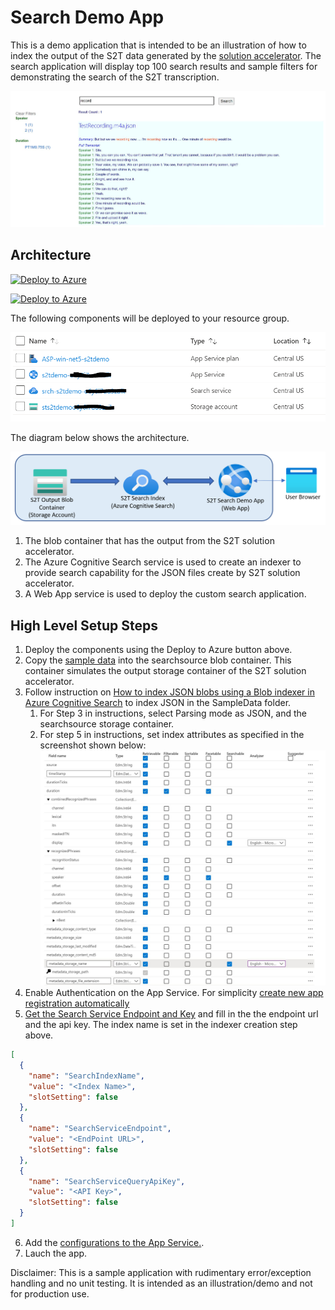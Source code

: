 # Search Demo App

This is a demo application that is intended to be an illustration of how to index the output of the S2T data generated by the [solution accelerator](https://github.com/Azure-Samples/cognitive-services-speech-sdk/blob/master/samples/batch/batch-ingestion-client/Setup/guide.md). The search application will display top 100 search results and sample filters for demonstrating the search of the S2T transcription.

![Result Display](/images/result.JPG)

## Architecture
[![Deploy to Azure](https://aka.ms/deploytoazurebutton)](https://portal.azure.com/#create/Microsoft.Template/uri/templates/azuredeploy.json)


[![Deploy to Azure](https://aka.ms/deploytoazurebutton)](https://portal.azure.com/#create/Microsoft.Template/uri/https%3A%2F%2Fraw.githubusercontent.com%2Ffsaleemm%2Fsearchdemoapp%2Ffeature%2Ftemplates%2Ftemplates%2Fazuredeploy.json)

The following components will be deployed to your resource group.

![Components Deployed](/images/comp.PNG)

The diagram below shows the architecture.

![Architecture](/images/arch.PNG)

1. The blob container that has the output from the S2T solution accelerator.
1. The Azure Cognitive Search service is used to create an indexer to provide search capability for the JSON files create by S2T solution accelerator. 
1. A Web App service is used to deploy the custom search application.

## High Level Setup Steps

1. Deploy the components using the Deploy to Azure button above.
1. Copy the [sample data](/searchqueryapp/SampleData) into the searchsource blob container. This container simulates the output storage container of the S2T solution accelerator.
1. Follow instruction on [How to index JSON blobs using a Blob indexer in Azure Cognitive Search](https://docs.microsoft.com/en-us/azure/search/search-howto-index-json-blobs#:~:text=Parsing%20modes%20%20%20%20parsingMode%20%20,mode%20if%20your%20blobs%20consist%20o%20..., "") to index JSON in the SampleData folder.
    1. For Step 3 in instructions, select Parsing mode as JSON, and the searchsource storage container.
    2. For step 5 in instructions, set index attributes as specified in the screenshot shown below:
    ![Index Definition](/images/indexdefinition.JPG)
1. Enable Authentication on the App Service. For simplicity [create new app registration automatically](https://docs.microsoft.com/en-us/azure/app-service/configure-authentication-provider-aad#-create-a-new-app-registration-automatically)
1. [Get the Search Service Endpoint and Key](https://docs.microsoft.com/en-us/azure/search/search-semi-structured-data#get-a-key-and-url) and fill in the the endpoint url and the api key. The index name is set in the indexer creation step above.

  ```json
  [
    {
      "name": "SearchIndexName",
      "value": "<Index Name>",
      "slotSetting": false
    },
    {
      "name": "SearchServiceEndpoint",
      "value": "<EndPoint URL>",
      "slotSetting": false
    },
    {
      "name": "SearchServiceQueryApiKey",
      "value": "<API Key>",
      "slotSetting": false
    }
  ]
  ```

6. Add the [configurations to the App Service.](https://docs.microsoft.com/en-us/azure/app-service/configure-common#edit-in-bulk).
1. Lauch the app.

Disclaimer: This is a sample application with rudimentary error/exception handling and no unit testing. It is intended as an illustration/demo and not for production use.
